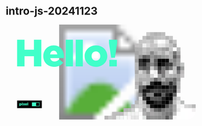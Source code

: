 # intro-js-20241123

<svg id="pixelMe" class="" width="2000" height="1000" viewBox="0 0 2000 1000" xmlns="http://www.w3.org/2000/svg" xmlns:xlink="http://www.w3.org/1999/xlink">
  <image href="https://raw.githubusercontent.com/DonVicio/DonVicio/main/img/bgMe.jpg" width="2000" height="1000"/>
  <g id="pixels">
    <g class="pixelBlock"><rect class="pixel" x="1480" y="80" width="40" height="40" fill="#CACACA"/></g>
    <g class="pixelBlock"><rect class="pixel" x="1440" y="120" width="40" height="40" fill="#BFBFBF"/></g>
    <g class="pixelBlock"><rect class="pixel" x="1400" y="160" width="40" height="40" fill="#C5C5C5"/></g>
    <g class="pixelBlock"><rect class="pixel" x="1360" y="200" width="40" height="40" fill="#C2C0C1"/></g>
    <g class="pixelBlock"><rect class="pixel" x="1360" y="240" width="40" height="40" fill="#AEAEAE"/></g>
    <g class="pixelBlock"><rect class="pixel" x="1360" y="280" width="40" height="40" fill="#A5A5A5"/></g>
    <g class="pixelBlock"><rect class="pixel" x="1360" y="320" width="40" height="40" fill="#AEAEAE"/></g>
    <g class="pixelBlock"><rect class="pixel" x="1360" y="360" width="40" height="40" fill="#9E9E9E"/></g>
    <g class="pixelBlock"><rect class="pixel" x="1360" y="440" width="40" height="40" fill="#B6B6B6"/></g>
    <g class="pixelBlock"><rect class="pixel" x="1360" y="480" width="40" height="40" fill="#AAAAAA"/></g>
    <g class="pixelBlock"><rect class="pixel" x="1360" y="520" width="40" height="40" fill="#BFBFBF"/></g>
    <g class="pixelBlock"><rect class="pixel" x="1360" y="560" width="40" height="40" fill="#C0C0C0"/></g>
    <g class="pixelBlock"><rect class="pixel" x="1360" y="600" width="40" height="40" fill="#B3B1B2"/></g>
    <g class="pixelBlock"><rect class="pixel" x="1360" y="640" width="40" height="40" fill="#BCBCBC"/></g>
    <g class="pixelBlock"><rect class="pixel" x="1360" y="400" width="40" height="40" fill="#B8B8B8"/></g>
    <g class="pixelBlock"><rect class="pixel" x="1520" y="80" width="40" height="40" fill="#BABABA"/></g>
    <g class="pixelBlock"><rect class="pixel" x="1480" y="120" width="40" height="40" fill="#ACACAC"/></g>
    <g class="pixelBlock"><rect class="pixel" x="1440" y="160" width="40" height="40" fill="#C8C8C8"/></g>
    <g class="pixelBlock"><rect class="pixel" x="1400" y="200" width="40" height="40" fill="#C0C0C0"/></g>
    <g class="pixelBlock"><rect class="pixel" x="1400" y="240" width="40" height="40" fill="#B0B0B0"/></g>
    <g class="pixelBlock"><rect class="pixel" x="1400" y="280" width="40" height="40" fill="#B2B2B2"/></g>
    <g class="pixelBlock"><rect class="pixel" x="1400" y="320" width="40" height="40" fill="#929292"/></g>
    <g class="pixelBlock"><rect class="pixel" x="1400" y="360" width="40" height="40" fill="#2E2E2E"/></g>
    <g class="pixelBlock"><rect class="pixel" x="1400" y="440" width="40" height="40" fill="#666666"/></g>
    <g class="pixelBlock"><rect class="pixel" x="1400" y="480" width="40" height="40" fill="#D3D3D3"/></g>
    <g class="pixelBlock"><rect class="pixel" x="1400" y="520" width="40" height="40" fill="#BEBEBE"/></g>
    <g class="pixelBlock"><rect class="pixel" x="1400" y="560" width="40" height="40" fill="#ADADAD"/></g>
    <g class="pixelBlock"><rect class="pixel" x="1400" y="600" width="40" height="40" fill="#989898"/></g>
    <g class="pixelBlock"><rect class="pixel" x="1400" y="640" width="40" height="40" fill="#6A6A6A"/></g>
    <g class="pixelBlock"><rect class="pixel" x="1400" y="680" width="40" height="40" fill="#606060"/></g>
    <g class="pixelBlock"><rect class="pixel" x="1400" y="720" width="40" height="40" fill="#939393"/></g>
    <g class="pixelBlock"><rect class="pixel" x="1400" y="760" width="40" height="40" fill="#DBDBDB"/></g>
    <g class="pixelBlock"><rect class="pixel" x="1400" y="800" width="40" height="40" fill="#D6D6D6"/></g>
    <g class="pixelBlock"><rect class="pixel" x="1360" y="800" width="40" height="40" fill="#B8B8B8"/></g>
    <g class="pixelBlock"><rect class="pixel" x="1360" y="840" width="40" height="40" fill="#D0D0D0"/></g>
    <g class="pixelBlock"><rect class="pixel" x="1360" y="880" width="40" height="40" fill="#FFFFFF"/></g>
    <g class="pixelBlock"><rect class="pixel" x="1360" y="920" width="40" height="40" fill="#F3F3F3"/></g>
    <g class="pixelBlock"><rect class="pixel" x="1360" y="960" width="40" height="40" fill="#E6E6E6"/></g>
    <g class="pixelBlock"><rect class="pixel" x="1320" y="840" width="40" height="40" fill="#B4B4B4"/></g>
    <g class="pixelBlock"><rect class="pixel" x="1320" y="880" width="40" height="40" fill="#D0D0D0"/></g>
    <g class="pixelBlock"><rect class="pixel" x="1280" y="880" width="40" height="40" fill="#BDBDBD"/></g>
    <g class="pixelBlock"><rect class="pixel" x="1240" y="880" width="40" height="40" fill="#B8B6B7"/></g>
    <g class="pixelBlock"><rect class="pixel" x="1320" y="920" width="40" height="40" fill="#F1F1F1"/></g>
    <g class="pixelBlock"><rect class="pixel" x="1280" y="920" width="40" height="40" fill="#F3F3F3"/></g>
    <g class="pixelBlock"><rect class="pixel" x="1240" y="920" width="40" height="40" fill="#E4E2E3"/></g>
    <g class="pixelBlock"><rect class="pixel" x="1200" y="920" width="40" height="40" fill="#BFBDBE"/></g>
    <g class="pixelBlock"><rect class="pixel" x="1160" y="920" width="40" height="40" fill="#BDBDBD"/></g>
    <g class="pixelBlock"><rect class="pixel" x="1120" y="920" width="40" height="40" fill="#BFBDBE"/></g>
    <g class="pixelBlock"><rect class="pixel" x="1320" y="960" width="40" height="40" fill="#E6E6E6"/></g>
    <g class="pixelBlock"><rect class="pixel" x="1280" y="960" width="40" height="40" fill="#F9F7F8"/></g>
    <g class="pixelBlock"><rect class="pixel" x="1240" y="960" width="40" height="40" fill="#FBFDFC"/></g>
    <g class="pixelBlock"><rect class="pixel" x="1200" y="960" width="40" height="40" fill="#F4F6F5"/></g>
    <g class="pixelBlock"><rect class="pixel" x="1160" y="960" width="40" height="40" fill="#ECEEED"/></g>
    <g class="pixelBlock"><rect class="pixel" x="1120" y="960" width="40" height="40" fill="#BFBDBE"/></g>
    <g class="pixelBlock"><rect class="pixel" x="1080" y="960" width="40" height="40" fill="#C7C7C7"/></g>
    <g class="pixelBlock"><rect class="pixel" x="1040" y="960" width="40" height="40" fill="#B8B6B7"/></g>
    <g class="pixelBlock"><rect class="pixel" x="1400" y="880" width="40" height="40" fill="#E4E4E4"/></g>
    <g class="pixelBlock"><rect class="pixel" x="1400" y="840" width="40" height="40" fill="#D5D5D5"/></g>
    <g class="pixelBlock"><rect class="pixel" x="1400" y="920" width="40" height="40" fill="#FBFBFB"/></g>
    <g class="pixelBlock"><rect class="pixel" x="1400" y="400" width="40" height="40" fill="#3B3B3B"/></g>
    <g class="pixelBlock"><rect class="pixel" x="1560" y="80" width="40" height="40" fill="#B2B2B2"/></g>
    <g class="pixelBlock"><rect class="pixel" x="1520" y="120" width="40" height="40" fill="#B4B4B4"/></g>
    <g class="pixelBlock"><rect class="pixel" x="1480" y="160" width="40" height="40" fill="#CDCDCD"/></g>
    <g class="pixelBlock"><rect class="pixel" x="1440" y="200" width="40" height="40" fill="#EFEFEF"/></g>
    <g class="pixelBlock"><rect class="pixel" x="1440" y="240" width="40" height="40" fill="#C3C3C3"/></g>
    <g class="pixelBlock"><rect class="pixel" x="1440" y="280" width="40" height="40" fill="#C0C0C0"/></g>
    <g class="pixelBlock"><rect class="pixel" x="1440" y="320" width="40" height="40" fill="#5F5F5F"/></g>
    <g class="pixelBlock"><rect class="pixel" x="1440" y="360" width="40" height="40" fill="#0E0E0E"/></g>
    <g class="pixelBlock"><rect class="pixel" x="1440" y="440" width="40" height="40" fill="#555555"/></g>
    <g class="pixelBlock"><rect class="pixel" x="1440" y="480" width="40" height="40" fill="#B0B0B0"/></g>
    <g class="pixelBlock"><rect class="pixel" x="1440" y="520" width="40" height="40" fill="#C0C0C0"/></g>
    <g class="pixelBlock"><rect class="pixel" x="1440" y="560" width="40" height="40" fill="#B1B1B1"/></g>
    <g class="pixelBlock"><rect class="pixel" x="1440" y="600" width="40" height="40" fill="#C8C8C8"/></g>
    <g class="pixelBlock"><rect class="pixel" x="1440" y="640" width="40" height="40" fill="#555555"/></g>
    <g class="pixelBlock"><rect class="pixel" x="1440" y="680" width="40" height="40" fill="#151515"/></g>
    <g class="pixelBlock"><rect class="pixel" x="1440" y="720" width="40" height="40" fill="#2E2E2E"/></g>
    <g class="pixelBlock"><rect class="pixel" x="1440" y="760" width="40" height="40" fill="#373737"/></g>
    <g class="pixelBlock"><rect class="pixel" x="1440" y="800" width="40" height="40" fill="#ABABAB"/></g>
    <g class="pixelBlock"><rect class="pixel" x="1440" y="880" width="40" height="40" fill="#A0A0A0"/></g>
    <g class="pixelBlock"><rect class="pixel" x="1440" y="840" width="40" height="40" fill="#C4C4C4"/></g>
    <g class="pixelBlock"><rect class="pixel" x="1440" y="920" width="40" height="40" fill="#B1B1B1"/></g>
    <g class="pixelBlock"><rect class="pixel" x="1440" y="400" width="40" height="40" fill="#2A2A2A"/></g>
    <g class="pixelBlock"><rect class="pixel" x="1600" y="80" width="40" height="40" fill="#B6B6B6"/></g>
    <g class="pixelBlock"><rect class="pixel" x="1560" y="120" width="40" height="40" fill="#BCBCBC"/></g>
    <g class="pixelBlock"><rect class="pixel" x="1520" y="160" width="40" height="40" fill="#C0C0C0"/></g>
    <g class="pixelBlock"><rect class="pixel" x="1480" y="200" width="40" height="40" fill="#D8D8D8"/></g>
    <g class="pixelBlock"><rect class="pixel" x="1480" y="240" width="40" height="40" fill="#B5B5B5"/></g>
    <g class="pixelBlock"><rect class="pixel" x="1480" y="280" width="40" height="40" fill="#B1B1B1"/></g>
    <g class="pixelBlock"><rect class="pixel" x="1480" y="320" width="40" height="40" fill="#6E6E6E"/></g>
    <g class="pixelBlock"><rect class="pixel" x="1480" y="360" width="40" height="40" fill="#252525"/></g>
    <g class="pixelBlock"><rect class="pixel" x="1480" y="440" width="40" height="40" fill="#646464"/></g>
    <g class="pixelBlock"><rect class="pixel" x="1480" y="480" width="40" height="40" fill="#848484"/></g>
    <g class="pixelBlock"><rect class="pixel" x="1480" y="520" width="40" height="40" fill="#B0B0B0"/></g>
    <g class="pixelBlock"><rect class="pixel" x="1480" y="560" width="40" height="40" fill="#B0B0B0"/></g>
    <g class="pixelBlock"><rect class="pixel" x="1480" y="600" width="40" height="40" fill="#ACAEAD"/></g>
    <g class="pixelBlock"><rect class="pixel" x="1480" y="640" width="40" height="40" fill="#010101"/></g>
    <g class="pixelBlock"><rect class="pixel" x="1480" y="680" width="40" height="40" fill="#212121"/></g>
    <g class="pixelBlock"><rect class="pixel" x="1480" y="720" width="40" height="40" fill="#7E7E7E"/></g>
    <g class="pixelBlock"><rect class="pixel" x="1480" y="760" width="40" height="40" fill="#0E0E0E"/></g>
    <g class="pixelBlock"><rect class="pixel" x="1480" y="800" width="40" height="40" fill="#020202"/></g>
    <g class="pixelBlock"><rect class="pixel" x="1480" y="880" width="40" height="40" fill="#C6C6C6"/></g>
    <g class="pixelBlock"><rect class="pixel" x="1480" y="840" width="40" height="40" fill="#909090"/></g>
    <g class="pixelBlock"><rect class="pixel" x="1480" y="920" width="40" height="40" fill="#9D9D9D"/></g>
    <g class="pixelBlock"><rect class="pixel" x="1480" y="400" width="40" height="40" fill="#646464"/></g>
    <g class="pixelBlock"><rect class="pixel" x="1640" y="80" width="40" height="40" fill="#BDBDBD"/></g>
    <g class="pixelBlock"><rect class="pixel" x="1600" y="120" width="40" height="40" fill="#C0C0C0"/></g>
    <g class="pixelBlock"><rect class="pixel" x="1560" y="160" width="40" height="40" fill="#E5E5E5"/></g>
    <g class="pixelBlock"><rect class="pixel" x="1520" y="200" width="40" height="40" fill="#C5C3C4"/></g>
    <g class="pixelBlock"><rect class="pixel" x="1520" y="240" width="40" height="40" fill="#BDBDBD"/></g>
    <g class="pixelBlock"><rect class="pixel" x="1520" y="280" width="40" height="40" fill="#898989"/></g>
    <g class="pixelBlock"><rect class="pixel" x="1520" y="320" width="40" height="40" fill="#949494"/></g>
    <g class="pixelBlock"><rect class="pixel" x="1520" y="360" width="40" height="40" fill="#9C9C9C"/></g>
    <g class="pixelBlock"><rect class="pixel" x="1520" y="440" width="40" height="40" fill="#CCCCCC"/></g>
    <g class="pixelBlock"><rect class="pixel" x="1520" y="480" width="40" height="40" fill="#F9F9F9"/></g>
    <g class="pixelBlock"><rect class="pixel" x="1520" y="520" width="40" height="40" fill="#D6D6D6"/></g>
    <g class="pixelBlock"><rect class="pixel" x="1520" y="560" width="40" height="40" fill="#A1A1A1"/></g>
    <g class="pixelBlock"><rect class="pixel" x="1520" y="600" width="40" height="40" fill="#262626"/></g>
    <g class="pixelBlock"><rect class="pixel" x="1520" y="640" width="40" height="40" fill="#000000"/></g>
    <g class="pixelBlock"><rect class="pixel" x="1520" y="680" width="40" height="40" fill="#3F3F3F"/></g>
    <g class="pixelBlock"><rect class="pixel" x="1520" y="720" width="40" height="40" fill="#868686"/></g>
    <g class="pixelBlock"><rect class="pixel" x="1520" y="760" width="40" height="40" fill="#555555"/></g>
    <g class="pixelBlock"><rect class="pixel" x="1520" y="800" width="40" height="40" fill="#060606"/></g>
    <g class="pixelBlock"><rect class="pixel" x="1520" y="880" width="40" height="40" fill="#9A9899"/></g>
    <g class="pixelBlock"><rect class="pixel" x="1520" y="840" width="40" height="40" fill="#131313"/></g>
    <g class="pixelBlock"><rect class="pixel" x="1520" y="920" width="40" height="40" fill="#A9A7A8"/></g>
    <g class="pixelBlock"><rect class="pixel" x="1520" y="400" width="40" height="40" fill="#878787"/></g>
    <g class="pixelBlock"><rect class="pixel" x="1640" y="120" width="40" height="40" fill="#C4C4C4"/></g>
    <g class="pixelBlock"><rect class="pixel" x="1600" y="160" width="40" height="40" fill="#FFFFFF"/></g>
    <g class="pixelBlock"><rect class="pixel" x="1560" y="200" width="40" height="40" fill="#C9C9C9"/></g>
    <g class="pixelBlock"><rect class="pixel" x="1560" y="240" width="40" height="40" fill="#B5B5B5"/></g>
    <g class="pixelBlock"><rect class="pixel" x="1560" y="280" width="40" height="40" fill="#ABABAB"/></g>
    <g class="pixelBlock"><rect class="pixel" x="1560" y="320" width="40" height="40" fill="#808080"/></g>
    <g class="pixelBlock"><rect class="pixel" x="1560" y="360" width="40" height="40" fill="#5B5B5B"/></g>
    <g class="pixelBlock"><rect class="pixel" x="1560" y="440" width="40" height="40" fill="#929292"/></g>
    <g class="pixelBlock"><rect class="pixel" x="1560" y="480" width="40" height="40" fill="#EDEDED"/></g>
    <g class="pixelBlock"><rect class="pixel" x="1560" y="520" width="40" height="40" fill="#F5F5F5"/></g>
    <g class="pixelBlock"><rect class="pixel" x="1560" y="560" width="40" height="40" fill="#646464"/></g>
    <g class="pixelBlock"><rect class="pixel" x="1560" y="600" width="40" height="40" fill="#010101"/></g>
    <g class="pixelBlock"><rect class="pixel" x="1560" y="640" width="40" height="40" fill="#161616"/></g>
    <g class="pixelBlock"><rect class="pixel" x="1560" y="680" width="40" height="40" fill="#494949"/></g>
    <g class="pixelBlock"><rect class="pixel" x="1560" y="720" width="40" height="40" fill="#0C0C0C"/></g>
    <g class="pixelBlock"><rect class="pixel" x="1560" y="760" width="40" height="40" fill="#525252"/></g>
    <g class="pixelBlock"><rect class="pixel" x="1560" y="800" width="40" height="40" fill="#222222"/></g>
    <g class="pixelBlock"><rect class="pixel" x="1560" y="880" width="40" height="40" fill="#666666"/></g>
    <g class="pixelBlock"><rect class="pixel" x="1560" y="840" width="40" height="40" fill="#000000"/></g>
    <g class="pixelBlock"><rect class="pixel" x="1560" y="920" width="40" height="40" fill="#A1A1A1"/></g>
    <g class="pixelBlock"><rect class="pixel" x="1560" y="400" width="40" height="40" fill="#5F5F5F"/></g>
    <g class="pixelBlock"><rect class="pixel" x="1640" y="160" width="40" height="40" fill="#FAFAFA"/></g>
    <g class="pixelBlock"><rect class="pixel" x="1600" y="200" width="40" height="40" fill="#EBEBEB"/></g>
    <g class="pixelBlock"><rect class="pixel" x="1600" y="240" width="40" height="40" fill="#AEAEAE"/></g>
    <g class="pixelBlock"><rect class="pixel" x="1600" y="280" width="40" height="40" fill="#BFBFBF"/></g>
    <g class="pixelBlock"><rect class="pixel" x="1600" y="320" width="40" height="40" fill="#888888"/></g>
    <g class="pixelBlock"><rect class="pixel" x="1600" y="360" width="40" height="40" fill="#040404"/></g>
    <g class="pixelBlock"><rect class="pixel" x="1600" y="440" width="40" height="40" fill="#353535"/></g>
    <g class="pixelBlock"><rect class="pixel" x="1600" y="480" width="40" height="40" fill="#535152"/></g>
    <g class="pixelBlock"><rect class="pixel" x="1600" y="520" width="40" height="40" fill="#A3A3A3"/></g>
    <g class="pixelBlock"><rect class="pixel" x="1600" y="560" width="40" height="40" fill="#858585"/></g>
    <g class="pixelBlock"><rect class="pixel" x="1600" y="600" width="40" height="40" fill="#020202"/></g>
    <g class="pixelBlock"><rect class="pixel" x="1600" y="640" width="40" height="40" fill="#181818"/></g>
    <g class="pixelBlock"><rect class="pixel" x="1600" y="680" width="40" height="40" fill="#3A3A3A"/></g>
    <g class="pixelBlock"><rect class="pixel" x="1600" y="720" width="40" height="40" fill="#0E0E0E"/></g>
    <g class="pixelBlock"><rect class="pixel" x="1600" y="760" width="40" height="40" fill="#4D4D4D"/></g>
    <g class="pixelBlock"><rect class="pixel" x="1600" y="800" width="40" height="40" fill="#2C2C2C"/></g>
    <g class="pixelBlock"><rect class="pixel" x="1600" y="880" width="40" height="40" fill="#535353"/></g>
    <g class="pixelBlock"><rect class="pixel" x="1600" y="840" width="40" height="40" fill="#000000"/></g>
    <g class="pixelBlock"><rect class="pixel" x="1600" y="920" width="40" height="40" fill="#989898"/></g>
    <g class="pixelBlock"><rect class="pixel" x="1600" y="400" width="40" height="40" fill="#030303"/></g>
    <g class="pixelBlock"><rect class="pixel" x="1680" y="160" width="40" height="40" fill="#DDDDDD"/></g>
    <g class="pixelBlock"><rect class="pixel" x="1640" y="200" width="40" height="40" fill="#E5E5E5"/></g>
    <g class="pixelBlock"><rect class="pixel" x="1640" y="240" width="40" height="40" fill="#9F9F9F"/></g>
    <g class="pixelBlock"><rect class="pixel" x="1640" y="280" width="40" height="40" fill="#AEAEAE"/></g>
    <g class="pixelBlock"><rect class="pixel" x="1640" y="320" width="40" height="40" fill="#979998"/></g>
    <g class="pixelBlock"><rect class="pixel" x="1640" y="360" width="40" height="40" fill="#000000"/></g>
    <g class="pixelBlock"><rect class="pixel" x="1640" y="440" width="40" height="40" fill="#747474"/></g>
    <g class="pixelBlock"><rect class="pixel" x="1640" y="480" width="40" height="40" fill="#7A7879"/></g>
    <g class="pixelBlock"><rect class="pixel" x="1640" y="520" width="40" height="40" fill="#7F7F7F"/></g>
    <g class="pixelBlock"><rect class="pixel" x="1640" y="560" width="40" height="40" fill="#AEAEAE"/></g>
    <g class="pixelBlock"><rect class="pixel" x="1640" y="600" width="40" height="40" fill="#707070"/></g>
    <g class="pixelBlock"><rect class="pixel" x="1640" y="640" width="40" height="40" fill="#000000"/></g>
    <g class="pixelBlock"><rect class="pixel" x="1640" y="680" width="40" height="40" fill="#343434"/></g>
    <g class="pixelBlock"><rect class="pixel" x="1640" y="720" width="40" height="40" fill="#5F5F5F"/></g>
    <g class="pixelBlock"><rect class="pixel" x="1640" y="760" width="40" height="40" fill="#222222"/></g>
    <g class="pixelBlock"><rect class="pixel" x="1640" y="800" width="40" height="40" fill="#0B0B0B"/></g>
    <g class="pixelBlock"><rect class="pixel" x="1640" y="880" width="40" height="40" fill="#757575"/></g>
    <g class="pixelBlock"><rect class="pixel" x="1640" y="840" width="40" height="40" fill="#0A0A0A"/></g>
    <g class="pixelBlock"><rect class="pixel" x="1640" y="920" width="40" height="40" fill="#878787"/></g>
    <g class="pixelBlock"><rect class="pixel" x="1640" y="400" width="40" height="40" fill="#161616"/></g>
    <g class="pixelBlock"><rect class="pixel" x="1720" y="160" width="40" height="40" fill="#A7A7A7"/></g>
    <g class="pixelBlock"><rect class="pixel" x="1680" y="200" width="40" height="40" fill="#D0D0D0"/></g>
    <g class="pixelBlock"><rect class="pixel" x="1680" y="240" width="40" height="40" fill="#989898"/></g>
    <g class="pixelBlock"><rect class="pixel" x="1680" y="280" width="40" height="40" fill="#CDCDCD"/></g>
    <g class="pixelBlock"><rect class="pixel" x="1680" y="320" width="40" height="40" fill="#9E9E9E"/></g>
    <g class="pixelBlock"><rect class="pixel" x="1680" y="360" width="40" height="40" fill="#0C0C0C"/></g>
    <g class="pixelBlock"><rect class="pixel" x="1680" y="440" width="40" height="40" fill="#525252"/></g>
    <g class="pixelBlock"><rect class="pixel" x="1680" y="480" width="40" height="40" fill="#B9B9B9"/></g>
    <g class="pixelBlock"><rect class="pixel" x="1680" y="520" width="40" height="40" fill="#BABABA"/></g>
    <g class="pixelBlock"><rect class="pixel" x="1680" y="560" width="40" height="40" fill="#828282"/></g>
    <g class="pixelBlock"><rect class="pixel" x="1680" y="600" width="40" height="40" fill="#6F6F6F"/></g>
    <g class="pixelBlock"><rect class="pixel" x="1680" y="640" width="40" height="40" fill="#090909"/></g>
    <g class="pixelBlock"><rect class="pixel" x="1680" y="680" width="40" height="40" fill="#323232"/></g>
    <g class="pixelBlock"><rect class="pixel" x="1680" y="720" width="40" height="40" fill="#1F1F1F"/></g>
    <g class="pixelBlock"><rect class="pixel" x="1680" y="760" width="40" height="40" fill="#000000"/></g>
    <g class="pixelBlock"><rect class="pixel" x="1680" y="800" width="40" height="40" fill="#000000"/></g>
    <g class="pixelBlock"><rect class="pixel" x="1680" y="880" width="40" height="40" fill="#868686"/></g>
    <g class="pixelBlock"><rect class="pixel" x="1680" y="840" width="40" height="40" fill="#4E4E4E"/></g>
    <g class="pixelBlock"><rect class="pixel" x="1680" y="920" width="40" height="40" fill="#787878"/></g>
    <g class="pixelBlock"><rect class="pixel" x="1680" y="400" width="40" height="40" fill="#363636"/></g>
    <g class="pixelBlock"><rect class="pixel" x="1760" y="160" width="40" height="40" fill="#C2C2C2"/></g>
    <g class="pixelBlock"><rect class="pixel" x="1720" y="200" width="40" height="40" fill="#C0C0C0"/></g>
    <g class="pixelBlock"><rect class="pixel" x="1720" y="240" width="40" height="40" fill="#C5C5C5"/></g>
    <g class="pixelBlock"><rect class="pixel" x="1720" y="280" width="40" height="40" fill="#B1B1B1"/></g>
    <g class="pixelBlock"><rect class="pixel" x="1720" y="320" width="40" height="40" fill="#B3B3B3"/></g>
    <g class="pixelBlock"><rect class="pixel" x="1720" y="360" width="40" height="40" fill="#939393"/></g>
    <g class="pixelBlock"><rect class="pixel" x="1720" y="440" width="40" height="40" fill="#797979"/></g>
    <g class="pixelBlock"><rect class="pixel" x="1720" y="480" width="40" height="40" fill="#F1F1F1"/></g>
    <g class="pixelBlock"><rect class="pixel" x="1720" y="520" width="40" height="40" fill="#B2B2B2"/></g>
    <g class="pixelBlock"><rect class="pixel" x="1720" y="560" width="40" height="40" fill="#838383"/></g>
    <g class="pixelBlock"><rect class="pixel" x="1720" y="600" width="40" height="40" fill="#2A2A2A"/></g>
    <g class="pixelBlock"><rect class="pixel" x="1720" y="640" width="40" height="40" fill="#2D2D2D"/></g>
    <g class="pixelBlock"><rect class="pixel" x="1720" y="680" width="40" height="40" fill="#3E3E3E"/></g>
    <g class="pixelBlock"><rect class="pixel" x="1720" y="720" width="40" height="40" fill="#020202"/></g>
    <g class="pixelBlock"><rect class="pixel" x="1720" y="760" width="40" height="40" fill="#010101"/></g>
    <g class="pixelBlock"><rect class="pixel" x="1720" y="800" width="40" height="40" fill="#414141"/></g>
    <g class="pixelBlock"><rect class="pixel" x="1720" y="880" width="40" height="40" fill="#818181"/></g>
    <g class="pixelBlock"><rect class="pixel" x="1720" y="840" width="40" height="40" fill="#7F7F7F"/></g>
    <g class="pixelBlock"><rect class="pixel" x="1720" y="920" width="40" height="40" fill="#747474"/></g>
    <g class="pixelBlock"><rect class="pixel" x="1720" y="400" width="40" height="40" fill="#3E3E3E"/></g>
    <g class="pixelBlock"><rect class="pixel" x="1760" y="200" width="40" height="40" fill="#A6A6A6"/></g>
    <g class="pixelBlock"><rect class="pixel" x="1760" y="280" width="40" height="40" fill="#747474"/></g>
    <g class="pixelBlock"><rect class="pixel" x="1760" y="320" width="40" height="40" fill="#5D5D5D"/></g>
    <g class="pixelBlock"><rect class="pixel" x="1760" y="360" width="40" height="40" fill="#838383"/></g>
    <g class="pixelBlock"><rect class="pixel" x="1760" y="440" width="40" height="40" fill="#BBBBBB"/></g>
    <g class="pixelBlock"><rect class="pixel" x="1760" y="480" width="40" height="40" fill="#C3C3C3"/></g>
    <g class="pixelBlock"><rect class="pixel" x="1760" y="520" width="40" height="40" fill="#ACACAC"/></g>
    <g class="pixelBlock"><rect class="pixel" x="1760" y="560" width="40" height="40" fill="#696969"/></g>
    <g class="pixelBlock"><rect class="pixel" x="1760" y="600" width="40" height="40" fill="#696969"/></g>
    <g class="pixelBlock"><rect class="pixel" x="1760" y="640" width="40" height="40" fill="#222222"/></g>
    <g class="pixelBlock"><rect class="pixel" x="1760" y="680" width="40" height="40" fill="#242424"/></g>
    <g class="pixelBlock"><rect class="pixel" x="1760" y="720" width="40" height="40" fill="#5F5F5F"/></g>
    <g class="pixelBlock"><rect class="pixel" x="1760" y="760" width="40" height="40" fill="#A9A9A9"/></g>
    <g class="pixelBlock"><rect class="pixel" x="1760" y="800" width="40" height="40" fill="#BDBDBD"/></g>
    <g class="pixelBlock"><rect class="pixel" x="1760" y="880" width="40" height="40" fill="#A7A7A7"/></g>
    <g class="pixelBlock"><rect class="pixel" x="1760" y="840" width="40" height="40" fill="#A5A5A5"/></g>
    <g class="pixelBlock"><rect class="pixel" x="1760" y="920" width="40" height="40" fill="#C0C0C0"/></g>
    <g class="pixelBlock"><rect class="pixel" x="1800" y="760" width="40" height="40" fill="#CCCCCC"/></g>
    <g class="pixelBlock"><rect class="pixel" x="1800" y="800" width="40" height="40" fill="#E3E3E3"/></g>
    <g class="pixelBlock"><rect class="pixel" x="1800" y="880" width="40" height="40" fill="#E8E8E8"/></g>
    <g class="pixelBlock"><rect class="pixel" x="1800" y="840" width="40" height="40" fill="#F1F1F1"/></g>
    <g class="pixelBlock"><rect class="pixel" x="1800" y="920" width="40" height="40" fill="#FDFDFD"/></g>
    <g class="pixelBlock"><rect class="pixel" x="1840" y="800" width="40" height="40" fill="#B8BAB9"/></g>
    <g class="pixelBlock"><rect class="pixel" x="1840" y="880" width="40" height="40" fill="#FFFFFF"/></g>
    <g class="pixelBlock"><rect class="pixel" x="1840" y="840" width="40" height="40" fill="#F9F9F9"/></g>
    <g class="pixelBlock"><rect class="pixel" x="1880" y="880" width="40" height="40" fill="#FFFFFF"/></g>
    <g class="pixelBlock"><rect class="pixel" x="1880" y="840" width="40" height="40" fill="#D5D5D5"/></g>
    <g class="pixelBlock"><rect class="pixel" x="1880" y="920" width="40" height="40" fill="#FFFFFF"/></g>
    <g class="pixelBlock"><rect class="pixel" x="1880" y="960" width="40" height="40" fill="#FFFFFF"/></g>
    <g class="pixelBlock"><rect class="pixel" x="1920" y="880" width="40" height="40" fill="#FFFEFF"/></g>
    <g class="pixelBlock"><rect class="pixel" x="1920" y="840" width="40" height="40" fill="#CFCFCF"/></g>
    <g class="pixelBlock"><rect class="pixel" x="1960" y="840" width="40" height="40" fill="#B9B9B9"/></g>
    <g class="pixelBlock"><rect class="pixel" x="1960" y="880" width="40" height="40" fill="#F2F0F1"/></g>
    <g class="pixelBlock"><rect class="pixel" x="1920" y="920" width="40" height="40" fill="#FFFEFF"/></g>
    <g class="pixelBlock"><rect class="pixel" x="1920" y="960" width="40" height="40" fill="#FFFEFF"/></g>
    <g class="pixelBlock"><rect class="pixel" x="1960" y="960" width="40" height="40" fill="#FFFEFF"/></g>
    <g class="pixelBlock"><rect class="pixel" x="1960" y="920" width="40" height="40" fill="#FFFEFF"/></g>
    <g class="pixelBlock"><rect class="pixel" x="1840" y="920" width="40" height="40" fill="#FEFFFF"/></g>
    <g class="pixelBlock"><rect class="pixel" x="1760" y="400" width="40" height="40" fill="#8B8B8B"/></g>
    <g class="pixelBlock"><rect class="pixel" x="1800" y="240" width="40" height="40" fill="#BCBCBC"/></g>
    <g class="pixelBlock"><rect class="pixel" x="1800" y="280" width="40" height="40" fill="#A9A9A9"/></g>
    <g class="pixelBlock"><rect class="pixel" x="1800" y="320" width="40" height="40" fill="#8D8B8C"/></g>
    <g class="pixelBlock"><rect class="pixel" x="1800" y="360" width="40" height="40" fill="#9F9F9F"/></g>
    <g class="pixelBlock"><rect class="pixel" x="1800" y="440" width="40" height="40" fill="#545456"/></g>
    <g class="pixelBlock"><rect class="pixel" x="1800" y="480" width="40" height="40" fill="#777779"/></g>
    <g class="pixelBlock"><rect class="pixel" x="1800" y="520" width="40" height="40" fill="#A6A6A6"/></g>
    <g class="pixelBlock"><rect class="pixel" x="1800" y="560" width="40" height="40" fill="#999999"/></g>
    <g class="pixelBlock"><rect class="pixel" x="1800" y="600" width="40" height="40" fill="#B1B1B1"/></g>
    <g class="pixelBlock"><rect class="pixel" x="1800" y="640" width="40" height="40" fill="#B1B1B1"/></g>
    <g class="pixelBlock"><rect class="pixel" x="1800" y="680" width="40" height="40" fill="#C1BFC0"/></g>
    <g class="pixelBlock"><rect class="pixel" x="1800" y="400" width="40" height="40" fill="#A3A3A3"/></g>
    <g class="pixelBlock"><rect class="pixel" x="1840" y="440" width="40" height="40" fill="#9B9D9C"/></g>
    <g class="pixelBlock"><rect class="pixel" x="1840" y="480" width="40" height="40" fill="#BBB9BA"/></g>
    <g class="pixelBlock"><rect class="pixel" x="1840" y="520" width="40" height="40" fill="#C5C3C4"/></g>
    <g class="pixelBlock"><rect class="pixel" x="1840" y="400" width="40" height="40" fill="#C1C3C2"/></g>
    <g class="pixelBlock"><rect class="pixel" x="1680" y="120" width="40" height="40" fill="#B5B5B5"/></g>
    <g class="pixelBlock"><rect class="pixel" x="1720" y="120" width="40" height="40" fill="#C6C6C6"/></g>
    <g class="pixelBlock"><rect class="pixel" x="1400" y="960" width="40" height="40" fill="#FFFFFF"/></g>
    <g class="pixelBlock"><rect class="pixel" x="1440" y="960" width="40" height="40" fill="#E1E3E2"/></g>
    <g class="pixelBlock"><rect class="pixel" x="1480" y="960" width="40" height="40" fill="#898989"/></g>
    <g class="pixelBlock"><rect class="pixel" x="1520" y="960" width="40" height="40" fill="#939393"/></g>
    <g class="pixelBlock"><rect class="pixel" x="1560" y="960" width="40" height="40" fill="#909090"/></g>
    <g class="pixelBlock"><rect class="pixel" x="1600" y="960" width="40" height="40" fill="#898989"/></g>
    <g class="pixelBlock"><rect class="pixel" x="1640" y="960" width="40" height="40" fill="#898989"/></g>
    <g class="pixelBlock"><rect class="pixel" x="1680" y="960" width="40" height="40" fill="#5A5A5A"/></g>
    <g class="pixelBlock"><rect class="pixel" x="1720" y="960" width="40" height="40" fill="#878787"/></g>
    <g class="pixelBlock"><rect class="pixel" x="1760" y="960" width="40" height="40" fill="#F8F8F8"/></g>
    <g class="pixelBlock"><rect class="pixel" x="1800" y="960" width="40" height="40" fill="#FFFFFF"/></g>
    <g class="pixelBlock"><rect class="pixel" x="1840" y="960" width="40" height="40" fill="#FEFFFF"/></g>
  </g>
  <g id="hello" fill="#41FFC9">
    <path d="M1110.4 348.8L1086.8 194V160H1173.2V194L1150 348.8H1110.4ZM1090.8 440V372H1169.6V440H1090.8Z" />
    <path d="M949.5 445.2C880.7 445.2 830.7 394.8 830.7 332.8V332C830.7 270 881.1 218.8 950.3 218.8C1019.5 218.8 1069.5 269.6 1069.5 331.2V332C1069.5 394 1018.7 445.2 949.5 445.2ZM950.3 380.8C977.9 380.8 995.9 358.8 995.9 332.8V332C995.9 305.2 976.7 282.8 949.5 282.8C921.9 282.8 904.3 304.4 904.3 331.2V332C904.3 358.4 923.5 380.8 950.3 380.8Z"/>
    <path d="M737 440V160H812V440H737Z"/>
    <path d="M632 440V160H708V440H632Z"/>
    <path d="M511.497 445.2C443.497 445.2 395.497 399.6 395.497 332.8V332C395.497 269.2 440.697 218.8 504.697 218.8C579.097 218.8 613.497 273.6 613.497 337.2C613.497 342 613.497 347.6 613.097 352.8H468.297C474.297 376.8 491.097 388.4 515.097 388.4C533.897 388.4 547.497 382 563.097 366.4L605.097 401.2C584.297 428 554.697 445.2 511.497 445.2ZM467.097 314H542.697C539.897 290 525.497 274.8 504.697 274.8C484.297 274.8 471.497 290 467.097 314Z"/>
    <path d="M120 440V160H197.6V264.8H297.2V160H374.8V440H297.2V333.6H197.6V440H120Z"/>
  </g>
  <g id="pixelToggle">
    <rect x="120" y="800" width="260" height="80" fill="black"/>
    <g class="button-label" fill="#41FFC9">
      <path d="M228.475 851.528V822H236V851.528H228.475Z"/>
      <path d="M215.04 852.054C208.271 852.054 203.494 847.443 203.494 840.688V840.607C203.494 834.256 207.993 829.16 214.363 829.16C221.769 829.16 225.193 834.701 225.193 841.133C225.193 841.618 225.193 842.184 225.153 842.71H210.74C211.337 845.137 213.009 846.31 215.398 846.31C217.269 846.31 218.623 845.663 220.176 844.085L224.356 847.605C222.286 850.315 219.34 852.054 215.04 852.054ZM210.62 838.787H218.145C217.867 836.36 216.433 834.823 214.363 834.823C212.332 834.823 211.058 836.36 210.62 838.787Z"/>
      <path d="M189.053 829.645L192.238 835.106L195.463 829.645H203.426L196.339 840.445L203.585 851.528H195.463L192.118 845.825L188.734 851.528H180.771L188.017 840.526L180.93 829.645H189.053Z"/>
      <path d="M170.747 827.663V822H178.59V827.663H170.747ZM170.906 851.528V829.645H178.431V851.528H170.906Z"/>
      <path d="M144 858V829.645H151.565V832.557C153.038 830.737 154.869 829.16 158.094 829.16C163.191 829.16 167.65 833.488 167.65 840.485V840.566C167.65 847.685 163.23 852.013 158.134 852.013C154.869 852.013 152.998 850.517 151.565 848.858V858H144ZM155.825 845.582C158.214 845.582 160.244 843.56 160.244 840.607V840.526C160.244 837.613 158.214 835.551 155.825 835.551C153.356 835.551 151.405 837.613 151.405 840.526V840.607C151.405 843.519 153.356 845.582 155.825 845.582Z"/>
    </g>
    <g class="toggle">
      <rect class="toggle-track" x="276" y="820" width="80" height="40" fill="#41FFC9"/>
      <rect class="toggle-handler" onclick="changeClass()" x="320" y="824" width="32" height="32" fill="#000000"/>
    </g>
  </g>

  <style>
    #pixelMe{
      width:100%;
      height: auto;
      border-radius: 24px;
    }
    .pixelBlock:hover rect{
      cursor: crosshair;
      fill: transparent;
      transition: all 0.2s ease-in-out;
    }
    .pixelBlock rect{
      transition: all 0.5s ease-in-out 10s;
    }
    #pixelMe #pixels{
      transition: all 0.3s ease-in-out;
    }
    #pixelMe.pixelOff #pixels{
      opacity: 0;
      pointer-events: none;
      transition: all 0.3s ease-in-out;
    }
    rect.toggle-handler, rect.toggle-track{
      transition: all 0.2s ease-in-out;
    }
    rect.toggle-handler:hover{
      cursor: pointer;
    }
    #pixelMe.pixelOff rect.toggle-handler{
      x: 280;
    }
    #pixelMe.pixelOff rect.toggle-track{
      fill: #606060;
    }
  </style>

  <script>
  function changeClass(){
    var element = document.getElementById("pixelMe");
    element.classList.toggle("pixelOff");
  }
  </script>

</svg>
